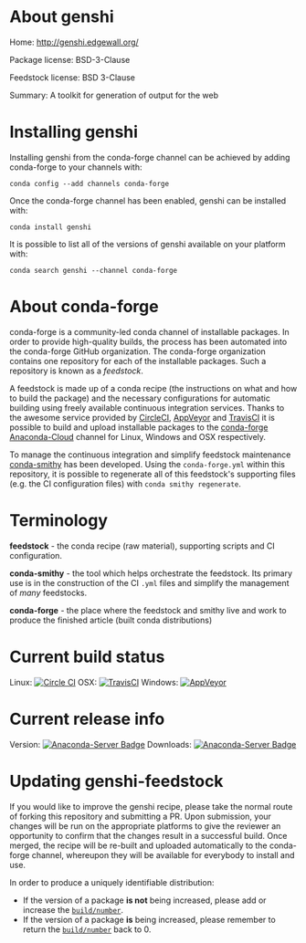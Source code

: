 About genshi
============

Home: http://genshi.edgewall.org/

Package license: BSD-3-Clause

Feedstock license: BSD 3-Clause

Summary: A toolkit for generation of output for the web



Installing genshi
=================

Installing genshi from the conda-forge channel can be achieved by adding conda-forge to your channels with:

```
conda config --add channels conda-forge
```

Once the conda-forge channel has been enabled, genshi can be installed with:

```
conda install genshi
```

It is possible to list all of the versions of genshi available on your platform with:

```
conda search genshi --channel conda-forge
```


About conda-forge
=================

conda-forge is a community-led conda channel of installable packages.
In order to provide high-quality builds, the process has been automated into the
conda-forge GitHub organization. The conda-forge organization contains one repository 
for each of the installable packages. Such a repository is known as a *feedstock*.

A feedstock is made up of a conda recipe (the instructions on what and how to build
the package) and the necessary configurations for automatic building using freely
available continuous integration services. Thanks to the awesome service provided by
[CircleCI](https://circleci.com/), [AppVeyor](http://www.appveyor.com/)
and [TravisCI](https://travis-ci.org/) it is possible to build and upload installable
packages to the [conda-forge](https://anaconda.org/conda-forge)
[Anaconda-Cloud](http://docs.anaconda.org/) channel for Linux, Windows and OSX respectively.

To manage the continuous integration and simplify feedstock maintenance
[conda-smithy](http://github.com/conda-forge/conda-smithy) has been developed.
Using the ``conda-forge.yml`` within this repository, it is possible to regenerate all of
this feedstock's supporting files (e.g. the CI configuration files) with ``conda smithy regenerate``.


Terminology
===========

**feedstock** - the conda recipe (raw material), supporting scripts and CI configuration.

**conda-smithy** - the tool which helps orchestrate the feedstock.
                   Its primary use is in the construction of the CI ``.yml`` files
                   and simplify the management of *many* feedstocks.

**conda-forge** - the place where the feedstock and smithy live and work to
                  produce the finished article (built conda distributions)

Current build status
====================

Linux: [![Circle CI](https://circleci.com/gh/conda-forge/genshi-feedstock.svg?style=svg)](https://circleci.com/gh/conda-forge/genshi-feedstock)
OSX: [![TravisCI](https://travis-ci.org/conda-forge/genshi-feedstock.svg?branch=master)](https://travis-ci.org/conda-forge/genshi-feedstock) 
Windows: [![AppVeyor](https://ci.appveyor.com/api/projects/status/github/conda-forge/genshi-feedstock?svg=True)](https://ci.appveyor.com/project/conda-forge/genshi-feedstock/branch/master)

Current release info
====================
Version: [![Anaconda-Server Badge](https://anaconda.org/conda-forge/genshi/badges/version.svg)](https://anaconda.org/conda-forge/genshi)
Downloads: [![Anaconda-Server Badge](https://anaconda.org/conda-forge/genshi/badges/downloads.svg)](https://anaconda.org/conda-forge/genshi)


Updating genshi-feedstock
=========================

If you would like to improve the genshi recipe, please take the normal
route of forking this repository and submitting a PR. Upon submission, your changes will
be run on the appropriate platforms to give the reviewer an opportunity to confirm that the
changes result in a successful build. Once merged, the recipe will be re-built and uploaded
automatically to the conda-forge channel, whereupon they will be available for everybody to
install and use.

In order to produce a uniquely identifiable distribution:
 * If the version of a package **is not** being increased, please add or increase
   the [``build/number``](http://conda.pydata.org/docs/building/meta-yaml.html#build-number-and-string). 
 * If the version of a package **is** being increased, please remember to return
   the [``build/number``](http://conda.pydata.org/docs/building/meta-yaml.html#build-number-and-string)
   back to 0.
